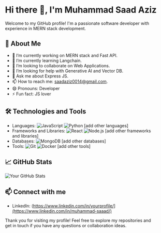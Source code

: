 # Hi there 👋, I'm Muhammad Saad Aziz

Welcome to my GitHub profile! I'm a passionate software developer with experience in MERN stack development.

## 🚀 About Me

- 🔭 I’m currently working on MERN stack and Fast API.
- 🌱 I’m currently learning Langchain.
- 👯 I’m looking to collaborate on Web Applications.
- 🤔 I’m looking for help with Generative AI and Vector DB.
- 💬 Ask me about Express JS.
- 📫 How to reach me: saadaziz0014@gmail.com.
- 😄 Pronouns: Developer
- ⚡ Fun fact: JS lover

## 🛠️ Technologies and Tools

- Languages: ![JavaScript](https://img.shields.io/badge/-JavaScript-F7DF1E?style=flat&logo=javascript&logoColor=white) ![Python](https://img.shields.io/badge/-Python-3776AB?style=flat&logo=python&logoColor=white) [add other languages]
- Frameworks and Libraries: ![React](https://img.shields.io/badge/-React-61DAFB?style=flat&logo=react&logoColor=white) ![Node.js](https://img.shields.io/badge/-Node.js-339933?style=flat&logo=node.js&logoColor=white) [add other frameworks and libraries]
- Databases: ![MongoDB](https://img.shields.io/badge/-MongoDB-47A248?style=flat&logo=mongodb&logoColor=white) [add other databases]
- Tools: ![Git](https://img.shields.io/badge/-Git-F05032?style=flat&logo=git&logoColor=white) ![Docker](https://img.shields.io/badge/-Docker-2496ED?style=flat&logo=docker&logoColor=white) [add other tools]

## 📈 GitHub Stats

![Your GitHub Stats](https://github-readme-stats.vercel.app/api?username=saadaziz0014&show_icons=true&theme=radical)

## 📫 Connect with me

- LinkedIn: (https://www.linkedin.com/in/yourprofile/](https://www.linkedin.com/in/muhammad-saaad/)


Thank you for visiting my profile! Feel free to explore my repositories and get in touch if you have any questions or collaboration ideas.
